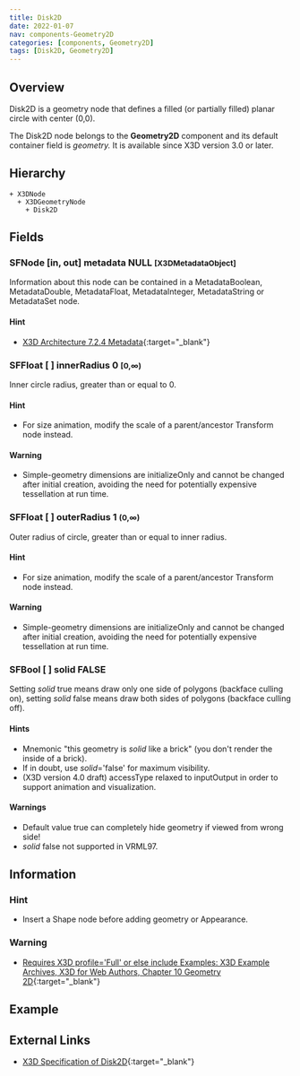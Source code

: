 ```yaml
---
title: Disk2D
date: 2022-01-07
nav: components-Geometry2D
categories: [components, Geometry2D]
tags: [Disk2D, Geometry2D]
---
```

<style>
.post h3 {
  word-spacing: 0.2em;
}
</style>

## Overview

Disk2D is a geometry node that defines a filled (or partially filled) planar circle with center (0,0).

The Disk2D node belongs to the **Geometry2D** component and its default container field is *geometry.* It is available since X3D version 3.0 or later.

## Hierarchy

```
+ X3DNode
  + X3DGeometryNode
    + Disk2D
```

## Fields

### SFNode [in, out] **metadata** NULL <small>[X3DMetadataObject]</small>

Information about this node can be contained in a MetadataBoolean, MetadataDouble, MetadataFloat, MetadataInteger, MetadataString or MetadataSet node.

#### Hint

- [X3D Architecture 7.2.4 Metadata](https://www.web3d.org/specifications/X3Dv4Draft/ISO-IEC19775-1v4-CD1/Part01/components/core.html#Metadata){:target="_blank"}

### SFFloat [ ] **innerRadius** 0 <small>[0,∞)</small>

Inner circle radius, greater than or equal to 0.

#### Hint

- For size animation, modify the scale of a parent/ancestor Transform node instead.

#### Warning

- Simple-geometry dimensions are initializeOnly and cannot be changed after initial creation, avoiding the need for potentially expensive tessellation at run time.

### SFFloat [ ] **outerRadius** 1 <small>(0,∞)</small>

Outer radius of circle, greater than or equal to inner radius.

#### Hint

- For size animation, modify the scale of a parent/ancestor Transform node instead.

#### Warning

- Simple-geometry dimensions are initializeOnly and cannot be changed after initial creation, avoiding the need for potentially expensive tessellation at run time.

### SFBool [ ] **solid** FALSE

Setting *solid* true means draw only one side of polygons (backface culling on), setting *solid* false means draw both sides of polygons (backface culling off).

#### Hints

- Mnemonic "this geometry is *solid* like a brick" (you don't render the inside of a brick).
- If in doubt, use *solid*='false' for maximum visibility.
- (X3D version 4.0 draft) accessType relaxed to inputOutput in order to support animation and visualization.

#### Warnings

- Default value true can completely hide geometry if viewed from wrong side!
- *solid* false not supported in VRML97.

## Information

### Hint

- Insert a Shape node before adding geometry or Appearance.

### Warning

- [Requires X3D profile='Full' or else include <component name='Geometry2D' level='2'/> Examples: X3D Example Archives, X3D for Web Authors, Chapter 10 Geometry 2D](https://x3dgraphics.com/examples/X3dForWebAuthors/Chapter10Geometry2D){:target="_blank"}

## Example

<x3d-canvas src="https://create3000.github.io/media/examples/Geometry2D/Disk2D/Disk2D.x3d" update="auto"></x3d-canvas>

## External Links

- [X3D Specification of Disk2D](https://www.web3d.org/documents/specifications/19775-1/V4.0/Part01/components/geometry2D.html#Disk2D){:target="_blank"}
